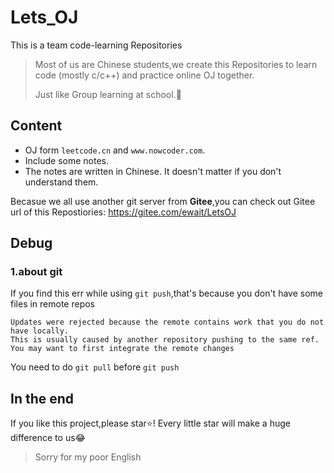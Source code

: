 # Lets_OJ
This is a team code-learning Repositories

> Most of us are Chinese students,we create this Repositories to learn code (mostly c/c++) and practice online OJ together.   
> 
> Just like Group learning at school.🎐

## Content

* OJ form `leetcode.cn` and `www.nowcoder.com`.
* Include some notes.
* The notes are written in Chinese. It doesn't matter if you don't understand them.

Becasue we all use another git server from **Gitee**,you can check out Gitee url of this Repostiories: https://gitee.com/ewait/LetsOJ

## Debug
### 1.about git
If you find this err while using `git push`,that's because you don't have some files in remote repos
~~~
Updates were rejected because the remote contains work that you do not have locally. 
This is usually caused by another repository pushing to the same ref. 
You may want to first integrate the remote changes
~~~

You need to do `git pull` before `git push`


## In the end
If you like this project,please star⭐!
Every little star will make a huge difference to us😂

> Sorry for my poor English
